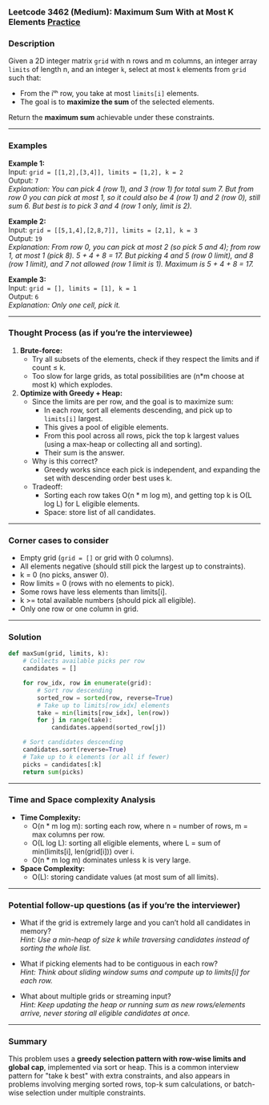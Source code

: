 ### Leetcode 3462 (Medium): Maximum Sum With at Most K Elements [Practice](https://leetcode.com/problems/maximum-sum-with-at-most-k-elements)

### Description  
Given a 2D integer matrix `grid` with n rows and m columns, an integer array `limits` of length n, and an integer `k`, select at most `k` elements from `grid` such that:
- From the iᵗʰ row, you take at most `limits[i]` elements.
- The goal is to **maximize the sum** of the selected elements.

Return the **maximum sum** achievable under these constraints.

---

### Examples  

**Example 1:**  
Input: `grid = [[1,2],[3,4]], limits = [1,2], k = 2`  
Output: `7`  
*Explanation: You can pick 4 (row 1), and 3 (row 1) for total sum 7. But from row 0 you can pick at most 1, so it could also be 4 (row 1) and 2 (row 0), still sum 6. But best is to pick 3 and 4 (row 1 only, limit is 2).*

**Example 2:**  
Input: `grid = [[5,1,4],[2,8,7]], limits = [2,1], k = 3`  
Output: `19`  
*Explanation: From row 0, you can pick at most 2 (so pick 5 and 4); from row 1, at most 1 (pick 8). 5 + 4 + 8 = 17. But picking 4 and 5 (row 0 limit), and 8 (row 1 limit), and 7 not allowed (row 1 limit is 1). Maximum is 5 + 4 + 8 = 17.*

**Example 3:**  
Input: `grid = [], limits = [1], k = 1`  
Output: `6`  
*Explanation: Only one cell, pick it.*

---

### Thought Process (as if you’re the interviewee)  

1. **Brute-force:**  
   - Try all subsets of the elements, check if they respect the limits and if count ≤ k. 
   - Too slow for large grids, as total possibilities are (n\*m choose at most k) which explodes.
2. **Optimize with Greedy + Heap:**  
   - Since the limits are per row, and the goal is to maximize sum:
       - In each row, sort all elements descending, and pick up to `limits[i]` largest.
       - This gives a pool of eligible elements.
       - From this pool across all rows, pick the top k largest values (using a max-heap or collecting all and sorting).
       - Their sum is the answer.
   - Why is this correct?
     - Greedy works since each pick is independent, and expanding the set with descending order best uses k.
   - Tradeoff:
     - Sorting each row takes O(n \* m log m), and getting top k is O(L log L) for L eligible elements.
     - Space: store list of all candidates.

---

### Corner cases to consider  
- Empty grid (`grid = []` or grid with 0 columns).
- All elements negative (should still pick the largest up to constraints).
- k = 0 (no picks, answer 0).
- Row limits = 0 (rows with no elements to pick).
- Some rows have less elements than limits[i].
- k >= total available numbers (should pick all eligible).
- Only one row or one column in grid.

---

### Solution

```python
def maxSum(grid, limits, k):
    # Collects available picks per row
    candidates = []

    for row_idx, row in enumerate(grid):
        # Sort row descending
        sorted_row = sorted(row, reverse=True)
        # Take up to limits[row_idx] elements
        take = min(limits[row_idx], len(row))
        for j in range(take):
            candidates.append(sorted_row[j])

    # Sort candidates descending
    candidates.sort(reverse=True)
    # Take up to k elements (or all if fewer)
    picks = candidates[:k]
    return sum(picks)
```

---

### Time and Space complexity Analysis  

- **Time Complexity:**  
  - O(n \* m log m): sorting each row, where n = number of rows, m = max columns per row.
  - O(L log L): sorting all eligible elements, where L = sum of min(limits[i], len(grid[i])) over i.
  - O(n \* m log m) dominates unless k is very large.
- **Space Complexity:**  
  - O(L): storing candidate values (at most sum of all limits).

---

### Potential follow-up questions (as if you’re the interviewer)  

- What if the grid is extremely large and you can’t hold all candidates in memory?  
  *Hint: Use a min-heap of size k while traversing candidates instead of sorting the whole list.*

- What if picking elements had to be contiguous in each row?  
  *Hint: Think about sliding window sums and compute up to limits[i] for each row.*

- What about multiple grids or streaming input?  
  *Hint: Keep updating the heap or running sum as new rows/elements arrive, never storing all eligible candidates at once.*

---

### Summary
This problem uses a **greedy selection pattern with row-wise limits and global cap**, implemented via sort or heap. This is a common interview pattern for "take k best" with extra constraints, and also appears in problems involving merging sorted rows, top-k sum calculations, or batch-wise selection under multiple constraints.
